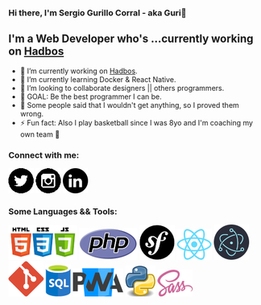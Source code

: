 ### Hi there, I'm Sergio Gurillo Corral - aka Guri👋

## I'm a Web Developer who's ...currently working on [Hadbos](https://www.hadbos.com)

- 🔭 I’m currently working on [Hadbos](https://www.hadbos.com).
- 🌱 I’m currently learning Docker & React Native.
- 👯 I’m looking to collaborate designers || others programmers.
- 💯 GOAL: Be the best programmer I can be.
- 💪 Some people said that I wouldn't get anything, so I proved them wrong.
- ⚡ Fun fact: Also I play basketball since I was 8yo and I'm coaching my own team 🏀

### Connect with me:
[![Twitter](https://github.com/Guuri11/tech-img/blob/master/twitter-logo-button.png "Twitter")](https://twitter.com/Guuri11)
[![Instagram](https://github.com/Guuri11/tech-img/blob/master/353424-instagram-logo_107474.png "Instagram")](https://www.instagram.com/guuri_11/)
[![Linkedin](https://github.com/Guuri11/tech-img/blob/master/linkedin_black_logo_icon_147114.png "Linkedin")](https://www.linkedin.com/in/sergio-gurillo-corral-2585431b0/)

### Some Languages && Tools:
![html&css&js](https://github.com/Guuri11/tech-img/blob/master/htmlcssjs.png "htmlcssjs") 
![php](https://github.com/Guuri11/tech-img/blob/master/php.png "php")
![symfony](https://github.com/Guuri11/tech-img/blob/master/symfony.png "symfony")
![reactjs](https://github.com/Guuri11/tech-img/blob/master/react.png "react")
![electron](https://github.com/Guuri11/tech-img/blob/master/electron.png "electron")
![git](https://github.com/Guuri11/tech-img/blob/master/git.png "git")
![sql](https://github.com/Guuri11/tech-img/blob/master/sql-logo.png "sql-logo")
![pwa](https://github.com/Guuri11/tech-img/blob/master/pwa.png "pwa")
![python](https://github.com/Guuri11/tech-img/blob/master/python.png "python")
![sass](https://github.com/Guuri11/tech-img/blob/master/sass.png "sass")

